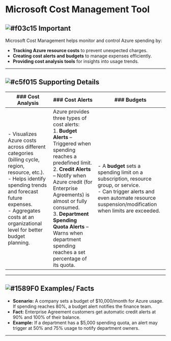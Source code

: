 # Microsoft Cost Management Tool  

## ![#f03c15](https://placehold.co/15x15/f03c15/f03c15.png) **Important**  
Microsoft Cost Management helps monitor and control Azure spending by:  
- **Tracking Azure resource costs** to prevent unexpected charges.  
- **Creating cost alerts and budgets** to manage expenses efficiently.  
- **Providing cost analysis tools** for insights into usage trends.  

---

## ![#c5f015](https://placehold.co/15x15/c5f015/c5f015.png) **Supporting Details**  

| ### **Cost Analysis** | ### **Cost Alerts** | ### **Budgets** |
|---|---|---|
| - Visualizes Azure costs across different categories (billing cycle, region, resource, etc.). <br> - Helps identify spending trends and forecast future expenses. <br> - Aggregates costs at an organizational level for better budget planning. | Azure provides three types of cost alerts: <br> 1. **Budget Alerts** – Triggered when spending reaches a predefined limit. <br> 2. **Credit Alerts** – Notify when Azure credit (for Enterprise Agreements) is almost or fully consumed. <br> 3. **Department Spending Quota Alerts** – Warns when department spending reaches a set percentage of its quota. <br> | - A **budget** sets a spending limit on a subscription, resource group, or service. <br> - Can trigger alerts and even automate resource suspension/modification when limits are exceeded.   |

---

## ![#1589F0](https://placehold.co/15x15/1589F0.png) **Examples/ Facts**  

- **Scenario:** A company sets a budget of $10,000/month for Azure usage. If spending reaches 80%, a budget alert notifies the finance team.  
- **Fact:** Enterprise Agreement customers get automatic credit alerts at 90% and 100% of their balance.  
- **Example:** If a department has a $5,000 spending quota, an alert may trigger at 50% and 75% usage to notify department owners.  

---
